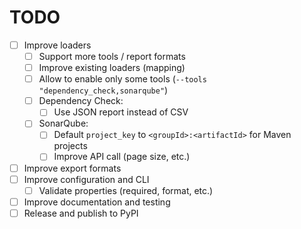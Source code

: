 # TODO

- [ ] Improve loaders
  - [ ] Support more tools / report formats
  - [ ] Improve existing loaders (mapping)
  - [ ] Allow to enable only some tools (`--tools "dependency_check,sonarqube"`)
  - [ ] Dependency Check:
    - [ ] Use JSON report instead of CSV
  - [ ] SonarQube:
    - [ ] Default `project_key` to `<groupId>:<artifactId>` for Maven projects
    - [ ] Improve API call (page size, etc.)
- [ ] Improve export formats
- [ ] Improve configuration and CLI
  - [ ] Validate properties (required, format, etc.)
- [ ] Improve documentation and testing
- [ ] Release and publish to PyPI
